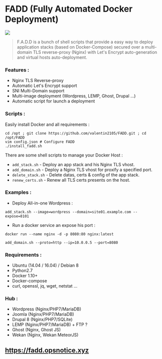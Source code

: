 # FADD (Fully Automated Docker Deployment)
![](http://i.imgur.com/AvRuVrn.png)
> F.A.D.D is a bunch of shell scripts that provide a easy way to deploy application stacks (based on Docker-Compose) secured over a multi-domain TLS reverse-proxy (Nginx) with Let's Encrypt auto-generation and virtual hosts auto-deployment.

### Features :
- Nginx TLS Reverse-proxy
- Automatic Let's Encrypt support
- SNI Multi-Domain support
- Multi-image deployment (Wordpress, LEMP, Ghost, Drupal ...)
- Automatic script for launch a deployment

### Scripts :
Easily install Docker and all requirements :
```
cd /opt ; git clone https://github.com/valentin2105/FADD.git ; cd /opt/FADD
vim config.json # Configure FADD
./install_fadd.sh
```

There are some shell scripts to manage your Docker Host :
- `add_stack.sh` - Deploy an app stack and his Nginx TLS vhost.
- `add_domain.sh` - Deploy a Nginx TLS vhost for proxify a specified port.
- `delete_stack.sh` - Delete datas, certs & config of the app stack.
- `renew_certs.sh` - Renew all TLS certs presents on the host.

### Examples :
- Deploy All-in-one Wordpress :

`add_stack.sh --image=wordpress --domain=site01.example.com --expose=8101`

- Run a docker service an expose his port :

`docker run --name nginx -d -p 8080:80 nginx:latest`

`add_domain.sh --proto=http --ip=10.0.0.5 --port=8080`

### Requirements :
- Ubuntu (14.04 / 16.04) / Debian 8
- Python2.7
- Docker 1.10+
- Docker-compose
- curl, openssl, jq, wget, netstat ...

### Hub :
- Wordpress (Nginx/PHP7/MariaDB)
- Joomla (Nginx/PHP7/MariaDB)
- Drupal 8 (Nginx/PHP7/SQLite)
- LEMP (Nginx/PHP7/MariaDB) + FTP ?
- Ghost (Nginx, Ghost JS)
- Wekan (Nginx, Wekan MeteorJS)

## https://fadd.opsnotice.xyz
